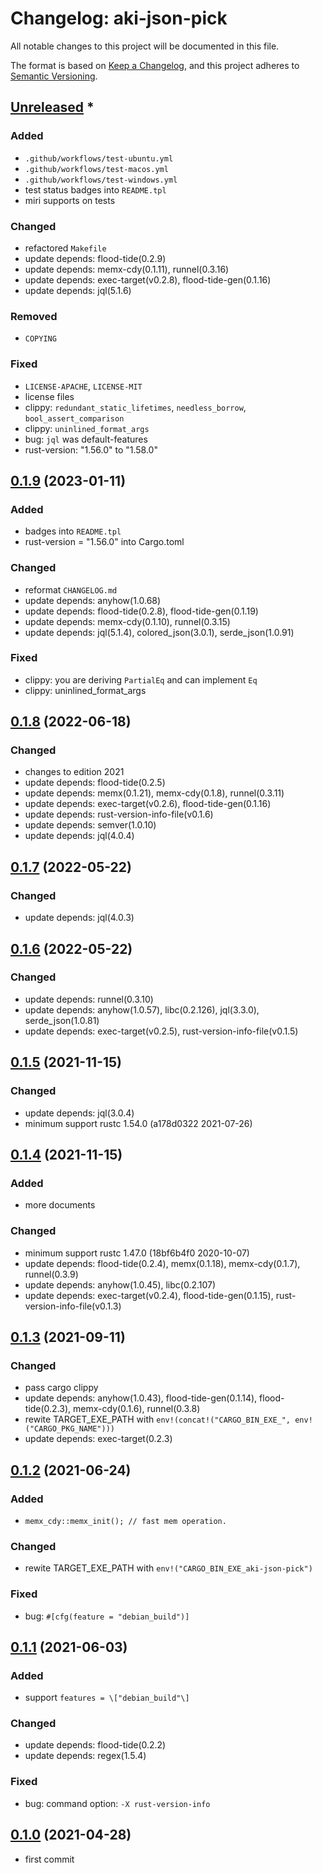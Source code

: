 # Changelog: aki-json-pick

All notable changes to this project will be documented in this file.

The format is based on [Keep a Changelog](https://keepachangelog.com/en/1.0.0/),
and this project adheres to [Semantic Versioning](https://semver.org/spec/v2.0.0.html).

## [Unreleased] *
### Added
* `.github/workflows/test-ubuntu.yml`
* `.github/workflows/test-macos.yml`
* `.github/workflows/test-windows.yml`
* test status badges into `README.tpl`
* miri supports on tests

### Changed
* refactored `Makefile`
* update depends: flood-tide(0.2.9)
* update depends: memx-cdy(0.1.11), runnel(0.3.16)
* update depends: exec-target(v0.2.8), flood-tide-gen(0.1.16)
* update depends: jql(5.1.6)

### Removed
* `COPYING`

### Fixed
* `LICENSE-APACHE`, `LICENSE-MIT`
* license files
* clippy: `redundant_static_lifetimes`, `needless_borrow`, `bool_assert_comparison`
* clippy: `uninlined_format_args`
* bug: `jql` was default-features
* rust-version: "1.56.0" to "1.58.0"


## [0.1.9] (2023-01-11)
### Added
* badges into `README.tpl`
* rust-version = "1.56.0" into Cargo.toml

### Changed
* reformat `CHANGELOG.md`
* update depends: anyhow(1.0.68)
* update depends: flood-tide(0.2.8), flood-tide-gen(0.1.19)
* update depends: memx-cdy(0.1.10), runnel(0.3.15)
* update depends: jql(5.1.4), colored_json(3.0.1), serde_json(1.0.91)

### Fixed
* clippy: you are deriving `PartialEq` and can implement `Eq`
* clippy: uninlined_format_args

## [0.1.8] (2022-06-18)
### Changed
* changes to edition 2021
* update depends: flood-tide(0.2.5)
* update depends: memx(0.1.21), memx-cdy(0.1.8), runnel(0.3.11)
* update depends: exec-target(v0.2.6), flood-tide-gen(0.1.16)
* update depends: rust-version-info-file(v0.1.6)
* update depends: semver(1.0.10)
* update depends: jql(4.0.4)

## [0.1.7] (2022-05-22)
### Changed
* update depends: jql(4.0.3)

## [0.1.6] (2022-05-22)
### Changed
* update depends: runnel(0.3.10)
* update depends: anyhow(1.0.57), libc(0.2.126), jql(3.3.0), serde_json(1.0.81)
* update depends: exec-target(v0.2.5), rust-version-info-file(v0.1.5)

## [0.1.5] (2021-11-15)
### Changed
* update depends: jql(3.0.4)
* minimum support rustc 1.54.0 (a178d0322 2021-07-26)

## [0.1.4] (2021-11-15)
### Added
* more documents

### Changed
* minimum support rustc 1.47.0 (18bf6b4f0 2020-10-07)
* update depends: flood-tide(0.2.4), memx(0.1.18), memx-cdy(0.1.7), runnel(0.3.9)
* update depends: anyhow(1.0.45), libc(0.2.107)
* update depends: exec-target(v0.2.4), flood-tide-gen(0.1.15), rust-version-info-file(v0.1.3)

## [0.1.3] (2021-09-11)
### Changed
* pass cargo clippy
* update depends: anyhow(1.0.43), flood-tide-gen(0.1.14), flood-tide(0.2.3), memx-cdy(0.1.6), runnel(0.3.8)
* rewite TARGET_EXE_PATH with `env!(concat!("CARGO_BIN_EXE_", env!("CARGO_PKG_NAME")))`
* update depends: exec-target(0.2.3)

## [0.1.2] (2021-06-24)
### Added
* `memx_cdy::memx_init(); // fast mem operation.`

### Changed
* rewite TARGET_EXE_PATH with `env!("CARGO_BIN_EXE_aki-json-pick")`

### Fixed
* bug: `#[cfg(feature = "debian_build")]`

## [0.1.1] (2021-06-03)
### Added
* support `features = \["debian_build"\]`

### Changed
* update depends: flood-tide(0.2.2)
* update depends: regex(1.5.4)

### Fixed
* bug: command option: `-X rust-version-info`

## [0.1.0] (2021-04-28)
* first commit

[Unreleased]: https://github.com/aki-akaguma/aki-json-pick/compare/v0.1.9..HEAD
[0.1.9]: https://github.com/aki-akaguma/aki-json-pick/compare/v0.1.8..v0.1.9
[0.1.8]: https://github.com/aki-akaguma/aki-json-pick/compare/v0.1.7..v0.1.8
[0.1.7]: https://github.com/aki-akaguma/aki-json-pick/compare/v0.1.6..v0.1.7
[0.1.6]: https://github.com/aki-akaguma/aki-json-pick/compare/v0.1.5..v0.1.6
[0.1.5]: https://github.com/aki-akaguma/aki-json-pick/compare/v0.1.4..v0.1.5
[0.1.4]: https://github.com/aki-akaguma/aki-json-pick/compare/v0.1.3..v0.1.4
[0.1.3]: https://github.com/aki-akaguma/aki-json-pick/compare/v0.1.2..v0.1.3
[0.1.2]: https://github.com/aki-akaguma/aki-json-pick/compare/v0.1.1..v0.1.2
[0.1.1]: https://github.com/aki-akaguma/aki-json-pick/compare/v0.1.0..v0.1.1
[0.1.0]: https://github.com/aki-akaguma/aki-json-pick/releases/tag/v0.1.0
